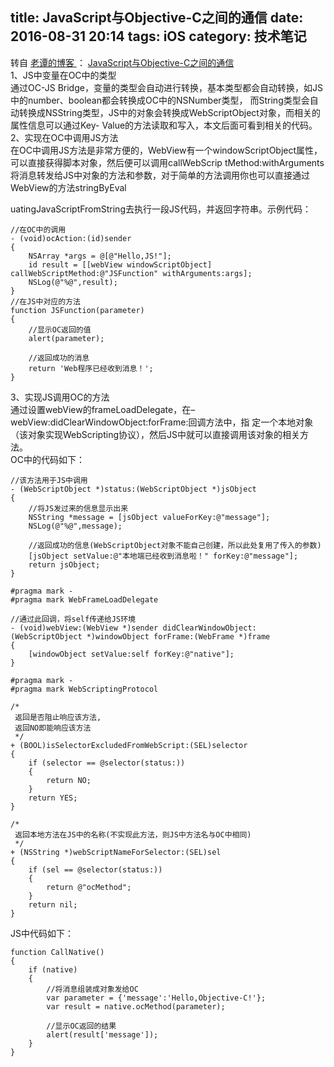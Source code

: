title:  JavaScript与Objective-C之间的通信 
date: 2016-08-31 20:14
tags: iOS
category: 技术笔记
---

转自 [ 老谭的博客 ](http://www.tanhao.me) ： [ JavaScript与Objective-C之间的通信
](http://www.tanhao.me/pieces/1607.html/)  
1、JS中变量在OC中的类型  
通过OC-JS Bridge，变量的类型会自动进行转换，基本类型都会自动转换，如JS中的number、boolean都会转换成OC中的NSNumber类型，
而String类型会自动转换成NSString类型，JS中的对象会转换成WebScriptObject对象，而相关的属性信息可以通过Key-
Value的方法读取和写入，本文后面可看到相关的代码。  
2、实现在OC中调用JS方法  
在OC中调用JS方法是非常方便的，WebView有一个windowScriptObject属性，可以直接获得脚本对象，然后便可以调用callWebScrip
tMethod:withArguments将消息转发给JS中对象的方法和参数，对于简单的方法调用你也可以直接通过WebView的方法stringByEval
<!--more-->uatingJavaScriptFromString去执行一段JS代码，并返回字符串。示例代码：

    
    
    //在OC中的调用
    - (void)ocAction:(id)sender
    {
        NSArray *args = @[@"Hello,JS!"];
        id result = [[webView windowScriptObject] callWebScriptMethod:@"JSFunction" withArguments:args];
        NSLog(@"%@",result);
    }
    //在JS中对应的方法
    function JSFunction(parameter)
    {
        //显示OC返回的值
        alert(parameter);
    
        //返回成功的消息
        return 'Web程序已经收到消息！';
    }

3、实现JS调用OC的方法  
通过设置webView的frameLoadDelegate，在– webView:didClearWindowObject:forFrame:回调方法中，指
定一个本地对象（该对象实现WebScripting协议），然后JS中就可以直接调用该对象的相关方法。  
OC中的代码如下：

    
    
    //该方法用于JS中调用
    - (WebScriptObject *)status:(WebScriptObject *)jsObject
    {
        //将JS发过来的信息显示出来
        NSString *message = [jsObject valueForKey:@"message"];
        NSLog(@"%@",message);
    
        //返回成功的信息(WebScriptObject对象不能自己创建，所以此处复用了传入的参数)
        [jsObject setValue:@"本地端已经收到消息啦！" forKey:@"message"];
        return jsObject;
    }
    
    #pragma mark -
    #pragma mark WebFrameLoadDelegate
    
    //通过此回调，将self传递给JS环境
    - (void)webView:(WebView *)sender didClearWindowObject:(WebScriptObject *)windowObject forFrame:(WebFrame *)frame
    {
        [windowObject setValue:self forKey:@"native"];
    }
    
    #pragma mark -
    #pragma mark WebScriptingProtocol
    
    /*
     返回是否阻止响应该方法,
     返回NO即能响应该方法
     */
    + (BOOL)isSelectorExcludedFromWebScript:(SEL)selector
    {
        if (selector == @selector(status:))
        {
            return NO;
        }
        return YES;
    }
    
    /*
     返回本地方法在JS中的名称(不实现此方法，则JS中方法名与OC中相同)
     */
    + (NSString *)webScriptNameForSelector:(SEL)sel
    {
        if (sel == @selector(status:))
        {
            return @"ocMethod";
        }
        return nil;
    }

JS中代码如下：

    
    
    function CallNative()
    {
        if (native)
        {
            //将消息组装成对象发给OC
            var parameter = {'message':'Hello,Objective-C!'};
            var result = native.ocMethod(parameter);
    
            //显示OC返回的结果
            alert(result['message']);
        }
    }

